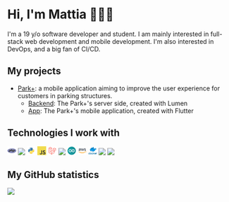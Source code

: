 # Hi, I'm Mattia 👨🏻‍💻

I'm a 19 y/o software developer and student. I am mainly interested in full-stack web development and mobile development.
I'm also interested in DevOps, and a big fan of CI/CD.


## My projects
* [Park+](https://github.com/Park-Plus): a mobile application aiming to improve the user experience for customers in parking structures.
    - [Backend](https://github.com/Park-Plus/backend): The Park+'s server side, created with Lumen
    - [App](https://github.com/Park-Plus/app): The Park+'s mobile application, created with Flutter



## Technologies I work with

<p align="left">
<img height="20" src="https://raw.githubusercontent.com/github/explore/ccc16358ac4530c6a69b1b80c7223cd2744dea83/topics/php/php.png">
<img height="20" src="https://seeklogo.com/images/D/dart-logo-FDA1939EC4-seeklogo.com.png">
<img height="20" src="https://raw.githubusercontent.com/github/explore/80688e429a7d4ef2fca1e82350fe8e3517d3494d/topics/python/python.png">
<img height="20" src="https://raw.githubusercontent.com/github/explore/80688e429a7d4ef2fca1e82350fe8e3517d3494d/topics/javascript/javascript.png">
<img height="20" src="https://raw.githubusercontent.com/github/explore/56a826d05cf762b2b50ecbe7d492a839b04f3fbf/topics/laravel/laravel.png">
<img height="20" src="https://cdn.iconscout.com/icon/free/png-256/flutter-2038877-1720090.png">
<img height="20" src="https://raw.githubusercontent.com/github/explore/80688e429a7d4ef2fca1e82350fe8e3517d3494d/topics/arduino/arduino.png">
<img height="20" src="https://raw.githubusercontent.com/github/explore/fbceb94436312b6dacde68d122a5b9c7d11f9524/topics/aws/aws.png">
<img height="20" src="https://raw.githubusercontent.com/github/explore/80688e429a7d4ef2fca1e82350fe8e3517d3494d/topics/docker/docker.png">
<img height="20" src="https://download.logo.wine/logo/MySQL/MySQL-Logo.wine.png">
<img height="20" src="https://git-scm.com/images/logos/downloads/Git-Icon-1788C.png">
</p>


## My GitHub statistics
<img src="https://github-readme-stats.vercel.app/api?username=MattiaEffendi&count_private=true&show_icons=true&hide_title=true&theme=dark">
